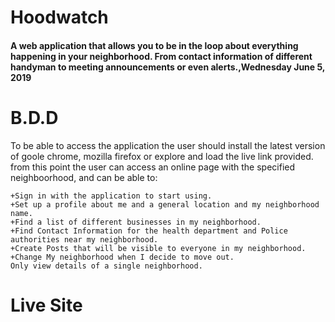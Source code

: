 # Hoodwatch

#### A web application that allows you to be in the loop about everything happening in your neighborhood. From contact information of different handyman to meeting announcements or even alerts.,Wednesday June 5, 2019
<!-- ![Screenshot](Screenshot.png) -->

# B.D.D
To be able to access the application the user should install the latest version of goole chrome, mozilla firefox or explore and load the live link provided.
from this point the user can access an online page with the specified neighboorhood, and can be able to:
```
+Sign in with the application to start using.
+Set up a profile about me and a general location and my neighborhood name.
+Find a list of different businesses in my neighborhood.
+Find Contact Information for the health department and Police authorities near my neighborhood.
+Create Posts that will be visible to everyone in my neighborhood.
+Change My neighborhood when I decide to move out.
Only view details of a single neighborhood.
```

# Live Site

